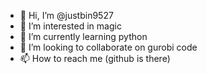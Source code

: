 - 👋 Hi, I’m @justbin9527
- 👀 I’m interested in magic 
- 🌱 I’m currently learning python 
- 💞️ I’m looking to collaborate on gurobi code
- 📫 How to reach me (github is there)

<!---
justbin9527/justbin9527 is a ✨ special ✨ repository because its `README.md` (this file) appears on your GitHub profile.
You can click the Preview link to take a look at your changes.
--->
